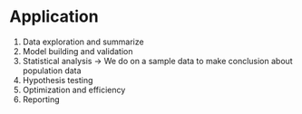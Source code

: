 # Application

1. Data exploration and summarize
2. Model building and validation
3. Statistical analysis -> We do on a sample data to make conclusion about population data
4. Hypothesis testing
5. Optimization and efficiency
6. Reporting
